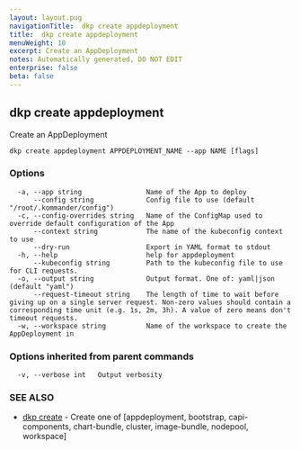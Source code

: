 ```yaml
---
layout: layout.pug
navigationTitle:  dkp create appdeployment
title:  dkp create appdeployment
menuWeight: 10
excerpt: Create an AppDeployment
notes: Automatically generated, DO NOT EDIT
enterprise: false
beta: false
---
```

<!-- vale off -->
<!-- markdownlint-disable -->

## dkp create appdeployment

Create an AppDeployment

```
dkp create appdeployment APPDEPLOYMENT_NAME --app NAME [flags]
```

### Options

```
  -a, --app string                Name of the App to deploy
      --config string             Config file to use (default "/root/.kommander/config")
  -c, --config-overrides string   Name of the ConfigMap used to override default configuration of the App
      --context string            The name of the kubeconfig context to use
      --dry-run                   Export in YAML format to stdout
  -h, --help                      help for appdeployment
      --kubeconfig string         Path to the kubeconfig file to use for CLI requests.
  -o, --output string             Output format. One of: yaml|json (default "yaml")
      --request-timeout string    The length of time to wait before giving up on a single server request. Non-zero values should contain a corresponding time unit (e.g. 1s, 2m, 3h). A value of zero means don't timeout requests.
  -w, --workspace string          Name of the workspace to create the AppDeployment in
```

### Options inherited from parent commands

```
  -v, --verbose int   Output verbosity
```

### SEE ALSO

* [dkp create](/dkp/kommander/2.3/cli/dkp/create/)	 - Create one of [appdeployment, bootstrap, capi-components, chart-bundle, cluster, image-bundle, nodepool, workspace]

